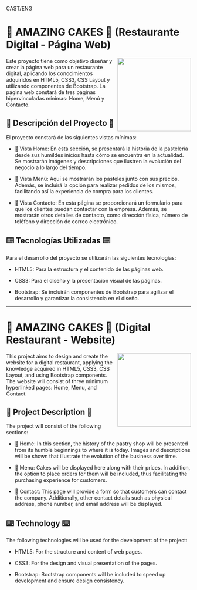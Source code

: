 CAST/ENG

# 🍰 AMAZING CAKES 🍰  (Restaurante Digital - Página Web)

<img align="right" src="https://i.pinimg.com/originals/10/fc/80/10fc802fd9265606a38d7f6404f8616f.gif" width="200" />

Este proyecto tiene como objetivo diseñar y crear la página web para un restaurante digital, aplicando los conocimientos adquiridos en HTML5, CSS3, CSS Layout y utilizando componentes de Bootstrap. La página web constará de tres páginas hipervinculadas mínimas: Home, Menú y Contacto.

## 📑 Descripción del Proyecto 📑

El proyecto constará de las siguientes vistas mínimas:

- 🏡 Vista Home: En esta sección, se presentará la historia de la pastelería desde sus humildes inicios hasta cómo se encuentra en la actualidad. Se mostrarán imágenes y descripciones que ilustren la evolución del negocio a lo largo del tiempo.

- 🧁 Vista Menú: Aquí se mostrarán los pasteles junto con sus precios. Además, se incluirá la opción para realizar pedidos de los mismos, facilitando así la experiencia de compra para los clientes.

- 📧 Vista Contacto: En esta página se proporcionará un formulario para que los clientes puedan contactar con la empresa. Además, se mostrarán otros detalles de contacto, como dirección física, número de teléfono y dirección de correo electrónico.

## ⌨️ Tecnologías Utilizadas ⌨️

Para el desarrollo del proyecto se utilizarán las siguientes tecnologías:

- HTML5: Para la estructura y el contenido de las páginas web.
  
- CSS3: Para el diseño y la presentación visual de las páginas.

- Bootstrap: Se incluirán componentes de Bootstrap para agilizar el desarrollo y garantizar la consistencia en el diseño.


-------------------------------------------------------------------------------------------------------------------------------------------------------------------------------------------------------------

# 🍰 AMAZING CAKES 🍰  (Digital Restaurant - Website)

<img align="right" src="https://i.pinimg.com/originals/10/fc/80/10fc802fd9265606a38d7f6404f8616f.gif" width="200" />

This project aims to design and create the website for a digital restaurant, applying the knowledge acquired in HTML5, CSS3, CSS Layout, and using Bootstrap components. The website will consist of three minimum hyperlinked pages: Home, Menu, and Contact.

## 📑 Project Description 📑

The project will consist of the following sections:

- 🏡 Home: In this section, the history of the pastry shop will be presented from its humble beginnings to where it is today. Images and descriptions will be shown that illustrate the evolution of the business over time.

- 🧁 Menu: Cakes will be displayed here along with their prices. In addition, the option to place orders for them will be included, thus facilitating the purchasing experience for customers.

- 📧 Contact: This page will provide a form so that customers can contact the company. Additionally, other contact details such as physical address, phone number, and email address will be displayed.

## ⌨️ Technology ⌨️

The following technologies will be used for the development of the project:

- HTML5: For the structure and content of web pages.

- CSS3: For the design and visual presentation of the pages.

- Bootstrap: Bootstrap components will be included to speed up development and ensure design consistency.
